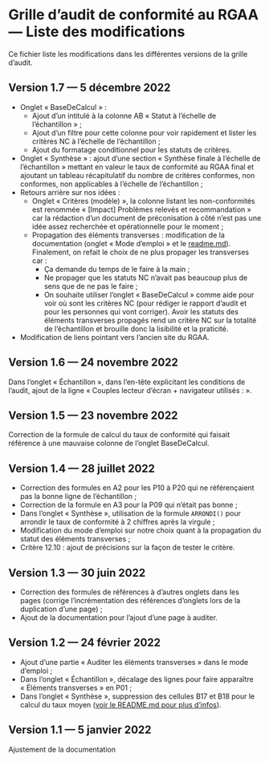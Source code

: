 # Grille d’audit de conformité au RGAA — Liste des modifications

Ce fichier liste les modifications dans les différentes versions de la grille d’audit.

## Version 1.7 — 5 décembre 2022

- Onglet « BaseDeCalcul » :
    - Ajout d’un intitulé à la colonne AB « Statut à l’échelle de l’échantillon » ;
    - Ajout d’un filtre pour cette colonne pour voir rapidement et lister les critères NC à l’échelle de l’échantillon ;
    - Ajout du formatage conditionnel pour les statuts de critères.
- Onglet « Synthèse » : ajout d’une section « Synthèse finale à l’échelle de l’échantillon » mettant en valeur le taux de conformité au RGAA final et ajoutant un tableau récapitulatif du nombre de critères conformes, non conformes, non applicables à l’échelle de l’échantillon ;
- Retours arrière sur nos idées :
    - Onglet « Critères (modèle) », la colonne listant les non-conformités est renommée « [Impact] Problèmes relevés et recommandation » car la rédaction d’un document de préconisation à côté n’est pas une idée assez recherchée et opérationnelle pour le moment ;
    - Propagation des éléments transverses : modification de la documentation (onglet « Mode d’emploi » et le [readme.md](README.md)). Finalement, on refait le choix de ne plus propager les transverses car :
        - Ça demande du temps de le faire à la main ;
        - Ne propager que les statuts NC n’avait pas beaucoup plus de sens que de ne pas le faire ;
        - On souhaite utiliser l’onglet « BaseDeCalcul » comme aide pour voir où sont les critères NC (pour rédiger le rapport d’audit et pour les personnes qui vont corriger). Avoir les statuts des éléments transverses propagés rend un critère NC sur la totalité de l’échantillon et brouille donc la lisibilité et la praticité.
- Modification de liens pointant vers l’ancien site du RGAA.

## Version 1.6 — 24 novembre 2022

Dans l’onglet « Échantillon », dans l’en-tête explicitant les conditions de l’audit, ajout de la ligne « Couples lecteur d’écran + navigateur utilisés : ».

## Version 1.5 — 23 novembre 2022

Correction de la formule de calcul du taux de conformité qui faisait référence à une mauvaise colonne de l’onglet BaseDeCalcul.

## Version 1.4 — 28 juillet 2022

- Correction des formules en A2 pour les P10 à P20 qui ne référençaient pas la bonne ligne de l’échantillon ;
- Correction de la formule en A3 pour la P09 qui n’était pas bonne ;
- Dans l’onglet « Synthèse », utilisation de la formule `ARRONDI()` pour arrondir le taux de conformité à 2 chiffres après la virgule ;
- Modification du mode d’emploi sur notre choix quant à la propagation du statut des éléments transverses ;
- Critère 12.10 : ajout de précisions sur la façon de tester le critère.

## Version 1.3 — 30 juin 2022

- Correction des formules de références à d’autres onglets dans les pages (corrige l’incrémentation des références d’onglets lors de la duplication d’une page) ;
- Ajout de la documentation pour l’ajout d’une page à auditer.

## Version 1.2 — 24 février 2022

- Ajout d’une partie « Auditer les éléments transverses » dans le mode d’emploi ;
- Dans l’onglet « Échantillon », décalage des lignes pour faire apparaître « Éléments transverses » en P01 ;
- Dans l’onglet « Synthèse », suppression des cellules B17 et B18 pour le calcul du taux moyen ([voir le README.md pour plus d’infos](README.md)).

## Version 1.1 — 5 janvier 2022

Ajustement de la documentation
